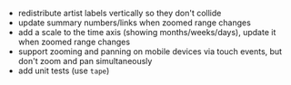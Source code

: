 * redistribute artist labels vertically so they don't collide
* update summary numbers/links when zoomed range changes
* add a scale to the time axis (showing months/weeks/days), update it when zoomed range changes
* support zooming and panning on mobile devices via touch events, but don't zoom and pan simultaneously
* add unit tests (use `tape`)
